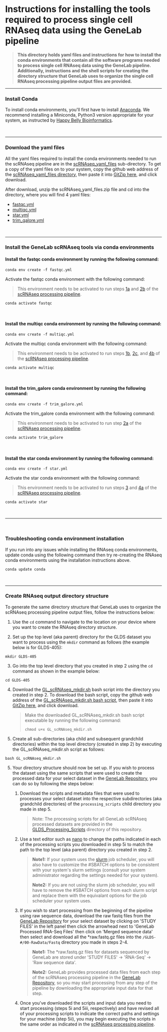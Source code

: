 # Instructions for installing the tools required to process single cell RNAseq data using the GeneLab pipeline

> **This directory holds yaml files and instructions for how to install the conda environments that contain all the software programs needed to process single cell RNAseq data using the GeneLab pipeline. 
Additionally, instructions and the shell scripts for creating the directory structure that GeneLab uses to organize the single cell RNAseq processing pipeline output files are provided.**  

---

### Install Conda

To install conda environments, you'll first have to install [Anaconda](https://www.anaconda.com/). We recommend installing a Miniconda, Python3 version appropriate for your system, as instructed by [Happy Belly Bioinformatics](https://astrobiomike.github.io/unix/conda-intro#getting-and-installing-conda). 

<br>

---

### Download the yaml files

All the yaml files required to install the conda environments needed to run the scRNAseq pipeline are in the [scRNAseq_yaml_files](scRNAseq_yaml_files) sub-directory. To get a 
copy of the yaml files on to your system, copy the github web address of the [scRNAseq_yaml_files directory](scRNAseq_yaml_files), then paste it into [GitZip here](http://kinolien.github.io/gitzip/), and click download.


After download, unzip the scRNAseq_yaml_files.zip file and cd into the directory, where you will find 4 yaml files:
* [fastqc.yml](scRNAseq_yaml_files/fastqc.yml)
* [multiqc.yml](scRNAseq_yaml_files/multiqc.yml)
* [star.yml](scRNAseq_yaml_files/star.yml)
* [trim_galore.yml](scRNAseq_yaml_files/trim_galore.yml)

<br>

---

### Install the GeneLab scRNAseq tools via conda environments

#### Install the **fastqc** conda environment by running the following command:

  ```
  conda env create -f fastqc.yml
  ```

  Activate the fastqc conda environment with the following command:
  > This environment needs to be activated to run steps [1a](../Pipeline_GL-DPPD-7111_Versions/GL-DPPD-7111.md#1a-raw-data-qc) and [2b](../Pipeline_GL-DPPD-7111_Versions/GL-DPPD-7111.md#2b-trimmed-data-qc) of the [scRNAseq processing pipeline](../Pipeline_GL-DPPD-7111_Versions/GL-DPPD-7111.md).
  
  ```
  conda activate fastqc
  ```   
  
<br>

#### Install the **multiqc** conda environment by running the following command:

  ```
  conda env create -f multiqc.yml
  ```

  Activate the multiqc conda environment with the following command:
  > This environment needs to be activated to run steps [1b](../Pipeline_GL-DPPD-7111_Versions/GL-DPPD-7111.md#1b-compile-raw-data-qc), [2c](../Pipeline_GL-DPPD-7111_Versions/GL-DPPD-7111.md#2c-compile-trimmed-data-qc), and [4b](../Pipeline_GL-DPPD-7111_Versions/GL-DPPD-7111.md#4b-compile-alignment-logs) of the [scRNAseq processing pipeline](../Pipeline_GL-DPPD-7111_Versions/GL-DPPD-7111.md).
  
  ```
  conda activate multiqc
  ```   
  
<br>

#### Install the **trim_galore** conda environment by running the following command:

  ```
  conda env create -f trim_galore.yml
  ```

  Activate the trim_galore conda environment with the following command:
  > This environment needs to be activated to run step [2a](../Pipeline_GL-DPPD-7111_Versions/GL-DPPD-7111.md#2a-trimfilter-raw-data) of the [scRNAseq processing pipeline](../Pipeline_GL-DPPD-7111_Versions/GL-DPPD-7111.md).
  
  ```
  conda activate trim_galore
  ```   
  
<br>

#### Install the **star** conda environment by running the following command:

  ```
  conda env create -f star.yml
  ```

  Activate the star conda environment with the following command:
  > This environment needs to be activated to run steps [3](../Pipeline_GL-DPPD-7111_Versions/GL-DPPD-7111.md#3-build-star-reference) and [4a](../Pipeline_GL-DPPD-7111_Versions/GL-DPPD-7111.md#4a-align-reads-to-reference-genome-with-starsolo) of the [scRNAseq processing pipeline](../Pipeline_GL-DPPD-7111_Versions/GL-DPPD-7111.md).
  
  ```
  conda activate star
  ```   
  
<br>


---

<br>

### Troubleshooting conda environment installation

  If you run into any issues while installing the RNAseq conda environments, update conda using the following command then try re-creating the RNAseq conda environments using the installation instructions above.
  
  ```
  conda update conda
  ```

<br>
  
---

### Create RNAseq output directory structure

To generate the same directory structure that GeneLab uses to organize the scRNAseq processing pipeline output files, follow the instructions below:

  1. Use the `cd` command to navigate to the location on your device where you want to create the RNAseq directory structure.
  
  2. Set up the top level (aka parent) directory for the GLDS dataset you want to process using the `mkdir` command as follows (the example below is for GLDS-405):
  ```
  mkdir GLDS-405
  ```  
  
  3. Go into the top level directory that you created in step 2 using the `cd` command as shown in the example below:
  ```
  cd GLDS-405
  ``` 
  
  4. Download the [GL_scRNAseq_mkdir.sh](GL_scRNAseq_mkdir.sh) bash script into the directory you created in step 2. To download the bash script, copy the github web address of the [GL_scRNAseq_mkdir.sh bash script](GL_scRNAseq_mkdir.sh), then paste it into [GitZip here](http://kinolien.github.io/gitzip/), and click download.
     > Make the downloaded GL_scRNAseq_mkdir.sh bash script executable by running the following command:  
     >   
     > `chmod u+x GL_scRNAseq_mkdir.sh`
  
  5. Create all sub-directories (aka child and subsequent grandchild directories) within the top level directory (created in step 2) by executing the GL_scRNAseq_mkdir.sh script as follows:
  ```
  bash GL_scRNAseq_mkdir.sh
  ``` 

5. Your directory structure should now be set up. If you wish to process the dataset using the same scripts that were used to create the processed data for your select dataset in the [GeneLab 
Repository](https://genelab-data.ndc.nasa.gov/genelab/projects), you can do so by following the steps below:  

   1. Download the scripts and metadata files that were used to processes your select dataset into the respective subdirectories (aka grandchild directories) of the `processing_scripts` child directory you made in step 5. 
      > Note: The processing scripts 
for all GeneLab scRNAseq processed datasets are provided in the [GLDS_Processing_Scripts](../GLDS_Processing_Scripts) directory of this repository.  

   2. Use a text editor such as [nano](https://www.nano-editor.org/) to change the paths indicated in each of the processing scripts you downloaded in step 5i to match the path to the top level (aka parent) directory you created in step 2.

      > **Note1:** If your system uses the [slurm](https://slurm.schedmd.com/overview.html) job scheduler, you will also have to customize the #SBATCH options to be consistent with your system's slurm settings (consult your system administrator 
regarding the settings needed for your system).  
      >
      > **Note2:** If you are not using the slurm job scheduler, you will have to remove the #SBATCH options from each slurm script and replace them with the equivalant options for the job scheduler your system uses.  
   
   3. If you wish to start processing from the beginning of the pipeline using raw sequence data, download the raw fastq files from the [GeneLab Repository](https://genelab-data.ndc.nasa.gov/genelab/projects) for your select dataset by clicking on 
'STUDY FILES' in the left panel then click the arrowhead next to 'GeneLab Processed RNA-Seq Files' then click on 'Merged sequence data' then select and download all the *raw.fastq.gz files into the `/GLDS-#/00-RawData/Fastq` directory you made in 
steps 2-4.  
   
      > **Note1:** The *raw.fastq.gz files for datasets sequenced by GeneLab are stored under 'STUDY FILES' -> 'RNA-Seq' -> 'Raw sequence data'.  
      >
      > **Note2:** GeneLab provides processed data files from each step of the scRNAseq processing pipeline in the [GeneLab Repository](https://genelab-data.ndc.nasa.gov/genelab/projects), so you may start processing from any step of the pipeline by 
downloading the appropriate input data for that step.  
   
   4. Once you've downloaded the scripts and input data you need to start processing (steps 5i and 5iii, respectively) and have revised all of your processing scripts to indicate the correct paths and settings for your machine (step 5ii), you may begin executing the scripts in the same order as indicated in the [scRNAseq processing 
pipeline](../Pipeline_GL-DPPD-7111_Versions/GL-DPPD-7111.md).  

